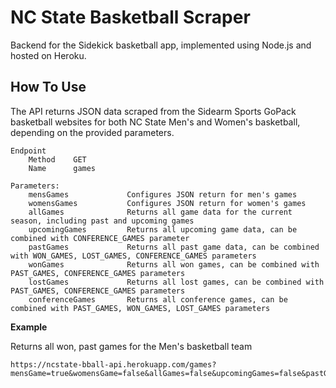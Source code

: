 # NC State Basketball Scraper
Backend for the Sidekick basketball app, implemented using Node.js and hosted on Heroku.

## How To Use
The API returns JSON data scraped from the Sidearm Sports GoPack basketball websites for both NC State Men's and Women's basketball, depending on the provided parameters.
```
Endpoint
    Method    GET
    Name      games

Parameters:
    mensGames             Configures JSON return for men's games
    womensGames           Configures JSON return for women's games
    allGames              Returns all game data for the current season, including past and upcoming games
    upcomingGames         Returns all upcoming game data, can be combined with CONFERENCE_GAMES parameter
    pastGames             Returns all past game data, can be combined with WON_GAMES, LOST_GAMES, CONFERENCE_GAMES parameters
    wonGames              Returns all won games, can be combined with PAST_GAMES, CONFERENCE_GAMES parameters
    lostGames             Returns all lost games, can be combined with PAST_GAMES, CONFERENCE_GAMES parameters
    conferenceGames       Returns all conference games, can be combined with PAST_GAMES, WON_GAMES, LOST_GAMES parameters
```

**Example**

Returns all won, past games for the Men's basketball team
```
https://ncstate-bball-api.herokuapp.com/games?mensGame=true&womensGame=false&allGames=false&upcomingGames=false&pastGames=true&wonGames=true&lostGames=false&conferenceGames=false
```
